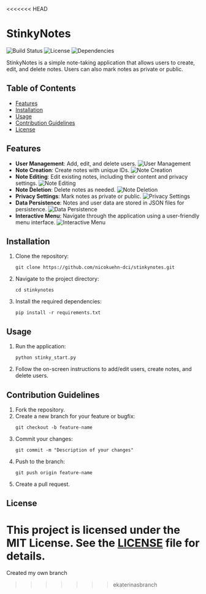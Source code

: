 <<<<<<< HEAD
# StinkyNotes

![Build Status](https://img.shields.io/badge/build-passing-brightgreen) ![License](https://img.shields.io/badge/license-MIT-blue) ![Dependencies](https://img.shields.io/badge/dependencies-up%20to%20date-brightgreen)

StinkyNotes is a simple note-taking application that allows users to create, edit, and delete notes. Users can also mark notes as private or public.

## Table of Contents

- [Features](#features)
- [Installation](#installation)
- [Usage](#usage)
- [Contribution Guidelines](#contribution-guidelines)
- [License](#license)

## Features

- **User Management**: Add, edit, and delete users. ![User Management](https://img.icons8.com/ios-filled/50/000000/user.png)
- **Note Creation**: Create notes with unique IDs. ![Note Creation](https://img.icons8.com/ios-filled/50/000000/note.png)
- **Note Editing**: Edit existing notes, including their content and privacy settings. ![Note Editing](https://img.icons8.com/ios-filled/50/000000/edit.png)
- **Note Deletion**: Delete notes as needed. ![Note Deletion](https://img.icons8.com/ios-filled/50/000000/delete.png)
- **Privacy Settings**: Mark notes as private or public. ![Privacy Settings](https://img.icons8.com/ios-filled/50/000000/privacy.png)
- **Data Persistence**: Notes and user data are stored in JSON files for persistence. ![Data Persistence](https://img.icons8.com/ios-filled/50/000000/json.png)
- **Interactive Menu**: Navigate through the application using a user-friendly menu interface. ![Interactive Menu](https://img.icons8.com/ios-filled/50/000000/menu.png)

## Installation

1. Clone the repository:
   ```
   git clone https://github.com/nicokuehn-dci/stinkynotes.git
   ```
2. Navigate to the project directory:
   ```
   cd stinkynotes
   ```
3. Install the required dependencies:
   ```
   pip install -r requirements.txt
   ```

## Usage

1. Run the application:
   ```
   python stinky_start.py
   ```
2. Follow the on-screen instructions to add/edit users, create notes, and delete users.

## Contribution Guidelines

1. Fork the repository.
2. Create a new branch for your feature or bugfix:
   ```
   git checkout -b feature-name
   ```
3. Commit your changes:
   ```
   git commit -m "Description of your changes"
   ```
4. Push to the branch:
   ```
   git push origin feature-name
   ```
5. Create a pull request.

## License

This project is licensed under the MIT License. See the [LICENSE](LICENSE) file for details.
=======
Created my own branch
>>>>>>> ekaterinasbranch
